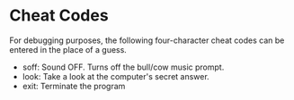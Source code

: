 Cheat Codes
===========

For debugging purposes, the following four-character cheat codes can be entered in the place of a guess.

* soff: Sound OFF. Turns off the bull/cow music prompt.
* look: Take a look at the computer's secret answer.
* exit: Terminate the program
